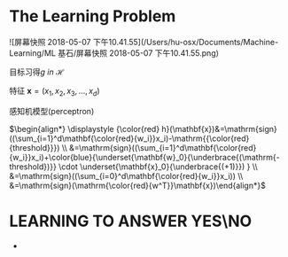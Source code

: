 # The Learning Problem

![屏幕快照 2018-05-07 下午10.41.55](/Users/hu-osx/Documents/Machine-Learning/ML 基石/屏幕快照 2018-05-07 下午10.41.55.png)

目标习得$g\ in\ \mathcal{H}$ 

特征 $\mathbf{x}=(x_1, x_2,x_3,…,x_d)$ 

感知机模型(perceptron) 

$\begin{align*} \displaystyle {\color{red} h}(\mathbf{x})&=\mathrm{sign}((\sum_{i=1}^d\mathbf{\color{red}{w_i}}x_i)-\mathrm{{\color{red} {threshold}}}) \\ &=\mathrm{sign}((\sum_{i=1}^d\mathbf{\color{red}{w_i}}x_i)+\color{blue}{\underset{\mathbf{w}_0}{\underbrace{(\mathrm{-threshold})}} \cdot \underset{\mathbf{x}_0}{\underbrace{(+1)}}) } \\ &=\mathrm{sign}((\sum_{i=0}^d\mathbf{\color{red}{w_i}}x_i)) \\ &=\mathrm{sign}(\mathrm{\color{red}{w^T}}\mathbf{x})\end{align*}$ 



# LEARNING TO ANSWER YES\NO

- 